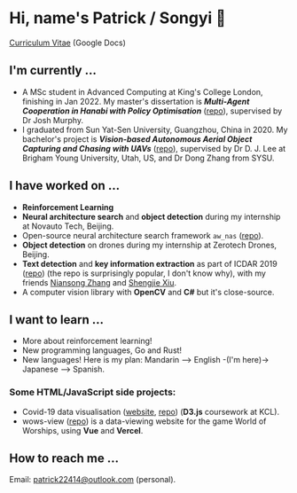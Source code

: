 # Hi, name's Patrick / Songyi 🦩

[Curriculum Vitae](https://docs.google.com/document/d/1liR__ewuFs8mvt6TaHsixV49YssTtwSNniadmpQwqVU/edit?usp=sharing) (Google Docs)

<!-- I now have a [personal blog site](https://patrick22414.substack.com/), currently in **BETA** cuz I'm too lazy. -->

## I'm currently ...

- A MSc student in Advanced Computing at King's College London, finishing in Jan 2022. My master's dissertation is **_Multi-Agent Cooperation in Hanabi with Policy Optimisation_** ([repo](https://github.com/patrick22414/hanabi_project)), supervised by Dr Josh Murphy.
- I graduated from Sun Yat-Sen University, Guangzhou, China in 2020. My bachelor's project is **_Vision-based Autonomous Aerial Object Capturing and Chasing with UAVs_** ([repo](https://github.com/patrick22414/drone-projects)), supervised by Dr D. J. Lee at Brigham Young University, Utah, US, and Dr Dong Zhang from SYSU.

## I have worked on ...

- **Reinforcement Learning**
- **Neural architecture search** and **object detection** during my internship at Novauto Tech, Beijing.
- Open-source neural architecture search framework `aw_nas` ([repo](https://github.com/walkerning/aw_nas)).
- **Object detection** on drones during my internship at Zerotech Drones, Beijing.
- **Text detection** and **key information extraction** as part of ICDAR 2019 ([repo](https://github.com/zzzDavid/ICDAR-2019-SROIE)) (the repo is surprisingly popular, I don't know why), with my friends [Niansong Zhang](https://github.com/zzzDavid) and [Shengjie Xiu](https://github.com/Michael-Xiu).
- A computer vision library with **OpenCV** and **C#** but it's close-source.

## I want to learn ...

- More about reinforcement learning!
- New programming languages, Go and Rust!
- New languages! Here is my plan: Mandarin --> English -(I'm here)-> Japanese --> Spanish.

### Some HTML/JavaScript side projects:

- Covid-19 data visualisation ([website](https://patrick22414.github.io/coursework-sdv/), [repo](https://github.com/patrick22414/coursework-sdv)) (**D3.js** coursework at KCL).
- wows-view ([repo](https://github.com/patrick22414/wows-view)) is a data-viewing website for the game World of Worships, using **Vue** and **Vercel**.

## How to reach me ...

Email: patrick22414@outlook.com (personal).

<!-- ![GitHub stats](https://github-readme-stats.vercel.app/api?username=patrick22414&show_icons=true&theme=ayu-mirage) -->
